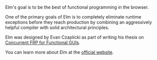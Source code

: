 Elm's goal is to be the best of functional programming in the browser.

One of the primary goals of Elm is to completely eliminate runtime exceptions before they reach production by combining an aggressively helpful compiler with solid architectural principles.

Elm was designed by Evan Czaplicki as part of writing his thesis on [Concurrent FRP for Functional GUIs](http://elm-lang.org/papers/concurrent-frp.pdf).

You can learn more about Elm at the [official website](http://elm-lang.org/).
